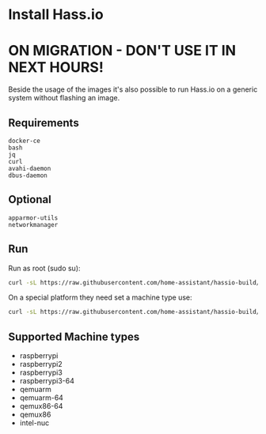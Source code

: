 # Install Hass.io

# ON MIGRATION - DON'T USE IT IN NEXT HOURS!

Beside the usage of the images it's also possible to run Hass.io on a generic system without flashing an image.

## Requirements

```
docker-ce
bash
jq
curl
avahi-daemon
dbus-daemon
```

## Optional

```
apparmor-utils
networkmanager
```

## Run

Run as root (sudo su):

```bash
curl -sL https://raw.githubusercontent.com/home-assistant/hassio-build/master/install/hassio_install | bash -s
```

On a special platform they need set a machine type use:

```bash
curl -sL https://raw.githubusercontent.com/home-assistant/hassio-build/master/install/hassio_install | bash -s -- -m MY_MACHINE
```

## Supported Machine types

- raspberrypi
- raspberrypi2
- raspberrypi3
- raspberrypi3-64
- qemuarm
- qemuarm-64
- qemux86-64
- qemux86
- intel-nuc
